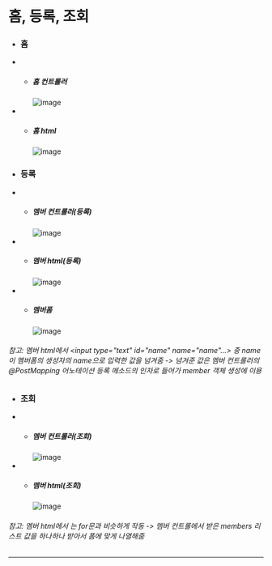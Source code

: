 # 홈, 등록, 조회

+ ### 홈
+ + ##### 홈 컨트롤러
    ![image](https://github.com/ManchanTime/TrashBoys/assets/127479677/a5d54ed6-1d24-4b93-9e80-055d3e5375c0)
+ + ##### 홈 html
    ![image](https://github.com/ManchanTime/TrashBoys/assets/127479677/773d325f-47a3-4d44-b660-4dc7d4f714eb)

+ ### 등록
+ + ##### 멤버 컨트롤러(등록)
    ![image](https://github.com/ManchanTime/TrashBoys/assets/127479677/40e1d6e6-d47e-421a-8864-9509d7c73f34)
+ + ##### 멤버 html(등록)
    ![image](https://github.com/ManchanTime/TrashBoys/assets/127479677/7f21969f-1ded-4364-a0fa-4e4ea0d656c1)
+ + ##### 멤버폼
    ![image](https://github.com/ManchanTime/TrashBoys/assets/127479677/bb826144-7f4f-46ab-8ee5-ecca60a42250)

###### 참고: 멤버 html에서 <input type="text" id="name" name="name"...> 중 name이 멤버폼의 생성자의 name으로 입력한 값을 넘겨줌 -> 넘겨준 값은 멤버 컨트롤러의 @PostMapping 어노테이션 등록 메소드의 인자로 들어가 member 객체 생성에 이용

+ ### 조회
+ + ##### 멤버 컨트롤러(조회)
    ![image](https://github.com/ManchanTime/TrashBoys/assets/127479677/a690ec97-ad9e-493c-bd76-3f100b332151)
+ + ##### 멤버 html(조회)
    ![image](https://github.com/ManchanTime/TrashBoys/assets/127479677/4278822c-2fbd-46e8-8f6f-c20fe4f46e70)
###### 참고: 멤버 html에서 <tr th:each="member : ${members}"> 는 for문과 비슷하게 작동 -> 멤버 컨트롤에서 받은 members 리스트 값을 하나하나 받아서 폼에 맞게 나열해줌
---
